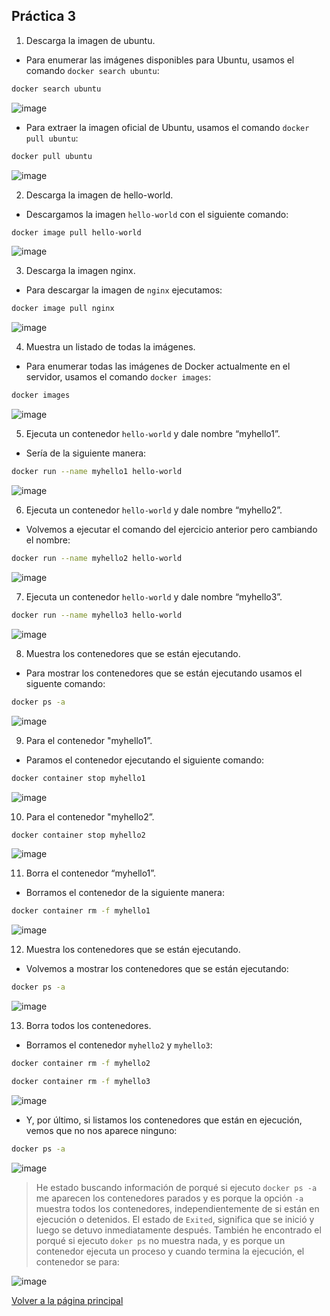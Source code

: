 ## Práctica 3

1. Descarga la imagen de ubuntu.

- Para enumerar las imágenes disponibles para Ubuntu, usamos el comando `docker search ubuntu`:

```bash
docker search ubuntu
```

![image](../imagenes/1.png)

- Para extraer la imagen oficial de Ubuntu, usamos el comando `docker pull ubuntu`:

```bash
docker pull ubuntu
```

![image](../imagenes/2.png)



2. Descarga la imagen de hello-world.

- Descargamos la imagen `hello-world` con el siguiente comando:

```bash
docker image pull hello-world
```

![image](../imagenes/3.png)

3. Descarga la imagen nginx.

- Para descargar la imagen de `nginx` ejecutamos:

```bash
docker image pull nginx
```

![image](../imagenes/4.png)

4. Muestra un listado de todas la imágenes.

- Para enumerar todas las imágenes de Docker actualmente en el servidor, usamos el comando `docker images`:

```bash
docker images
```

![image](../imagenes/5.png)

5. Ejecuta un contenedor `hello-world` y dale nombre “myhello1”.

- Sería de la siguiente manera:

```bash
docker run --name myhello1 hello-world
```

![image](../imagenes/6.png)

6. Ejecuta un contenedor `hello-world` y dale nombre “myhello2”.

- Volvemos a ejecutar el comando del ejercicio anterior pero cambiando el nombre:

```bash
docker run --name myhello2 hello-world
```

![image](../imagenes/7.png)

7. Ejecuta un contenedor `hello-world` y dale nombre “myhello3”.

```bash
docker run --name myhello3 hello-world
```

![image](../imagenes/8.png)

8. Muestra los contenedores que se están ejecutando.

- Para mostrar los contenedores que se están ejecutando usamos el siguente comando:

```bash
docker ps -a
```

![image](../imagenes/9.png)

9. Para el contenedor "myhello1”.

- Paramos el contenedor ejecutando el siguiente comando:

```bash
docker container stop myhello1
```

![image](../imagenes/10.png)

10. Para el contenedor "myhello2”.

```bash
docker container stop myhello2
```

![image](../imagenes/11.png)

11. Borra el contenedor “myhello1”.

- Borramos el contenedor de la siguiente manera:

```bash
docker container rm -f myhello1
```

![image](../imagenes/12.png)

12. Muestra los contenedores que se están ejecutando.

- Volvemos a mostrar los contenedores que se están ejecutando:

```bash
docker ps -a
```

![image](../imagenes/13.png)


13. Borra todos los contenedores.

- Borramos el contenedor `myhello2` y `myhello3`:

```bash
docker container rm -f myhello2
```

```bash
docker container rm -f myhello3
```

![image](../imagenes/14.png)

- Y, por último, si listamos los contenedores que están en ejecución, vemos que no nos aparece ninguno:

```bash
docker ps -a
```

![image](../imagenes/15.png)

> He estado buscando información de porqué si ejecuto `docker ps -a` me aparecen los contenedores parados y es porque la opción `-a` muestra todos los contenedores, independientemente de si están en ejecución o detenidos. El estado de `Exited`, significa que se inició y luego se detuvo inmediatamente después.
> También he encontrado el porqué si ejecuto `doker ps` no muestra nada, y es porque un contenedor ejecuta un proceso y cuando termina la ejecución, el contenedor se para:

![image](../imagenes/16.png)


[Volver a la página principal](../README.md)

